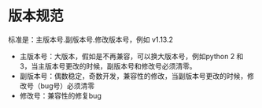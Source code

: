 # 版本规范
标准是：主版本号.副版本号.修改版本号，例如 v1.13.2
- 主版本号：大版本，假如是不再兼容，可以换大版本号，例如python 2 和 3，当主版本号更改的时候，副版本号和修改号必须清零。
- 副版本号：偶数稳定，奇数开发，兼容性的修改，当副版本号更改的时候，修改号（bug号）必须清零
- 修改号：兼容性的修复bug